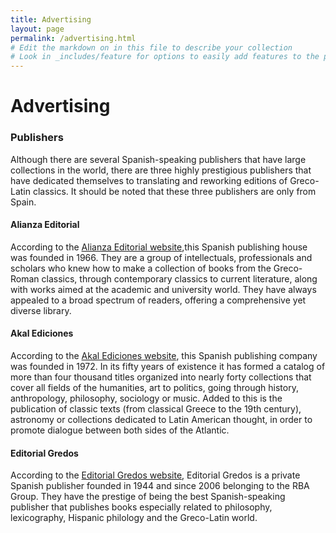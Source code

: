 ```yaml
---
title: Advertising 
layout: page
permalink: /advertising.html
# Edit the markdown on in this file to describe your collection
# Look in _includes/feature for options to easily add features to the page
---
```

# Advertising 

### Publishers 
Although there are several Spanish-speaking publishers that have large collections in the world, there are three highly prestigious publishers that have dedicated themselves to translating and reworking editions of Greco-Latin classics. It should be noted that these three publishers are only from Spain.

#### Alianza Editorial
According to the [Alianza Editorial website](https://www.alianzaeditorial.es/quienes-somos/),this Spanish publishing house was founded in 1966. They are a group of intellectuals, professionals and scholars who knew how to make a collection of books from the Greco-Roman classics, through contemporary classics to current literature, along with works aimed at the academic and university world. They have always appealed to a broad spectrum of readers, offering a comprehensive yet diverse library.

#### Akal Ediciones
According to the [Akal Ediciones website](https://www.akal.com/p/quienes-somos/), this Spanish publishing company was founded in 1972. In its fifty years of existence it has formed a catalog of more than four thousand titles organized into nearly forty collections that cover all fields of the humanities, art to politics, going through history, anthropology, philosophy, sociology or music. Added to this is the publication of classic texts (from classical Greece to the 19th century), astronomy or collections dedicated to Latin American thought, in order to promote dialogue between both sides of the Atlantic.

#### Editorial Gredos
According to the [Editorial Gredos website](https://www.rbalibros.com/gredos), Editorial Gredos is a private Spanish publisher founded in 1944 and since 2006 belonging to the RBA Group. They have the prestige of being the best Spanish-speaking publisher that publishes books especially related to philosophy, lexicography, Hispanic philology and the Greco-Latin world.

